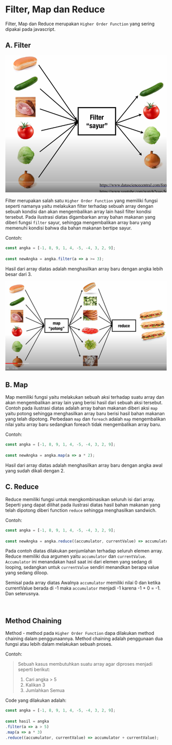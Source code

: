 # Filter, Map dan Reduce

Filter, Map dan Reduce merupakan `Higher Order Function` yang sering dipakai pada javascript.

## A. Filter

![Filter Ilustration](images/filter-ilustration.PNG)

Filter merupakan salah satu `Higher Order Function` yang memiliki fungsi seperti namanya yaitu melakukan filter terhadap sebuah array dengan sebuah kondisi dan akan mengembalikan array lain hasil filter kondisi tersebut. Pada ilustrasi diatas digambarkan array bahan makanan yang diberi fungsi `filter` sayur, sehingga mengembalikan array baru yang memenuhi kondisi bahwa dia bahan makanan bertipe sayur.  

Contoh:

```js
const angka = [-1, 8, 9, 1, 4, -5, -4, 3, 2, 9];

const newAngka = angka.filter(a => a >= 3);
```

Hasil dari array diatas adalah menghasilkan array baru dengan angka lebih besar dari 3.
<br />

![Map and Reduce Ilustration](images/map-and-reduce-ilustration.PNG)

## B. Map

Map memiliki fungsi yaitu melakukan sebuah aksi terhadap suatu array dan akan mengembalikan array lain yang berisi hasil dari sebuah aksi tersebut. Contoh pada 
ilustrasi diatas adalah array bahan makanan diberi aksi `map` yaitu potong sehingga menghasilkan array baru berisi hasil bahan makanan yang telah dipotong. Perbedaan `map` dan `foreach` adalah `map` mengembalikan nilai yaitu array baru sedangkan foreach tidak mengembalikan array baru.  

Contoh:
```js
const angka = [-1, 8, 9, 1, 4, -5, -4, 3, 2, 9];

const newAngka = angka.map(a => a * 2);
```

Hasil dari array diatas adalah menghasilkan array baru dengan angka awal yang sudah dikali dengan 2.
<br />

## C. Reduce

Reduce memiliki fungsi untuk mengkombinasikan seluruh isi dari array. Seperti yang dapat dilihat pada ilustrasi diatas hasil bahan makanan yang telah dipotong diberi function `reduce` sehingga menghasilkan sandwich.

Contoh:
```js
const angka = [-1, 8, 9, 1, 4, -5, -4, 3, 2, 9];

const newAngka = angka.reduce((accumulator, currentValue) => accumulator + currentValue)
```

Pada contoh diatas dilakukan penjumlahan terhadap seluruh elemen array. Reduce memiliki dua argumen yaitu `accumulator` dan `currentValue`. `Accumulator` ini menandakan hasil saat ini dari elemen yang sedang di looping, sedangkan untuk `currentValue` sendiri menandkan berapa value yang sedang diloop.

Semisal pada array diatas
Awalnya `accumulator` memiliki nilai 0 dan ketika currentValue berada di -1 maka `accumulator` menjadi -1 karena -1 + 0 = -1. Dan seterusnya.  
<br />
<br />
## Method Chaining

Method - method pada `Higher Order Function` dapa dilakukan method chaining dalam penggunaannya. Method chaining adalah penggunaan dua fungsi atau lebih dalam melakukan sebuah proses.

Contoh:

> Sebuah kasus membutuhkan suatu array agar diproses menjadi seperti berikut:<br/>
> 1. Cari angka > 5
> 2. Kalikan 3
> 3. Jumlahkan Semua

Code yang dilakukan adalah:

```js
const angka = [-1, 8, 9, 1, 4, -5, -4, 3, 2, 9];

const hasil = angka
.filter(a => a > 5)
.map(a => a * 3)
.reduce((accumulator, currentValue) => accumulator + currentValue);
```